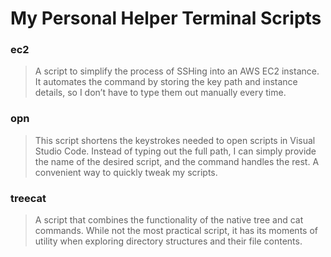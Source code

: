 # My Personal Helper Terminal Scripts

### ec2

> A script to simplify the process of SSHing into an AWS EC2 instance. It automates the command by storing the key path and instance details, so I don’t have to type them out manually every time.

### opn

> This script shortens the keystrokes needed to open scripts in Visual Studio Code. Instead of typing out the full path, I can simply provide the name of the desired script, and the command handles the rest. A convenient way to quickly tweak my scripts.

### treecat

> A script that combines the functionality of the native tree and cat commands. While not the most practical script, it has its moments of utility when exploring directory structures and their file contents.